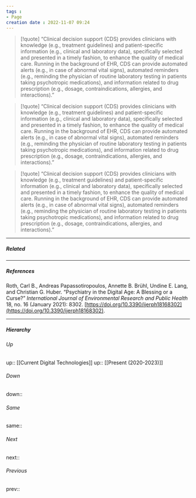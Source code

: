 ```yaml
---
tags :
- Page
creation date : 2022-11-07 09:24 
---
```


> [!quote]
> “Clinical decision support (CDS) provides clinicians with knowledge (e.g., treatment guidelines) and patient-specific information (e.g., clinical and laboratory data), specifically selected and presented in a timely fashion, to enhance the quality of medical care. Running in the background of EHR, CDS can provide automated alerts (e.g., in case of abnormal vital signs), automated reminders (e.g., reminding the physician of routine laboratory testing in patients taking psychotropic medications), and information related to drug prescription (e.g., dosage, contraindications, allergies, and interactions).”

> [!quote] 
> “Clinical decision support (CDS) provides clinicians with knowledge (e.g., treatment guidelines) and patient-specific information (e.g., clinical and laboratory data), specifically selected and presented in a timely fashion, to enhance the quality of medical care. Running in the background of EHR, CDS can provide automated alerts (e.g., in case of abnormal vital signs), automated reminders (e.g., reminding the physician of routine laboratory testing in patients taking psychotropic medications), and information related to drug prescription (e.g., dosage, contraindications, allergies, and interactions).”

> [!quote] 
> “Clinical decision support (CDS) provides clinicians with knowledge (e.g., treatment guidelines) and patient-specific information (e.g., clinical and laboratory data), specifically selected and presented in a timely fashion, to enhance the quality of medical care. Running in the background of EHR, CDS can provide automated alerts (e.g., in case of abnormal vital signs), automated reminders (e.g., reminding the physician of routine laboratory testing in patients taking psychotropic medications), and information related to drug prescription (e.g., dosage, contraindications, allergies, and interactions).”

---
##### Related


---
##### References
Roth, Carl B., Andreas Papassotiropoulos, Annette B. Brühl, Undine E. Lang, and Christian G. Huber. “Psychiatry in the Digital Age: A Blessing or a Curse?” _International Journal of Environmental Research and Public Health_ 18, no. 16 (January 2021): 8302. [https://doi.org/10.3390/ijerph18168302](https://doi.org/10.3390/ijerph18168302).

---
##### Hierarchy
###### Up
up:: [[Current Digital Technologies]]
up:: [[Present (2020-2023)]]
###### Down
down:: 
###### Same
same:: 
###### Next
next:: 
###### Previous
prev:: 